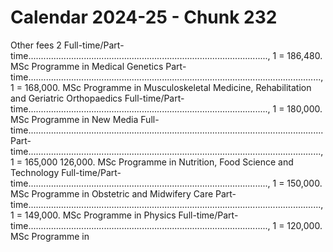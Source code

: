# Calendar 2024-25 - Chunk 232

<!-- Chunk tokens: 995, Enriched tokens: 998 -->

Other fees 2
Full-time/Part-time..............................................................................................., 1 = 186,480. MSc Programme in Medical Genetics Part-time...................................................................................................................., 1 = 168,000. MSc Programme in Musculoskeletal Medicine, Rehabilitation and Geriatric Orthopaedics Full-time/Part-time..............................................................................................., 1 = 180,000. MSc Programme in New Media Full-time..................................................................................................................... Part-time...................................................................................................................., 1 = 165,000 126,000. MSc Programme in Nutrition, Food Science and Technology Full-time/Part-time..............................................................................................., 1 = 150,000. MSc Programme in Obstetric and Midwifery Care Part-time...................................................................................................................., 1 = 149,000. MSc Programme in Physics Full-time/Part-time..............................................................................................., 1 = 120,000. MSc Programme in